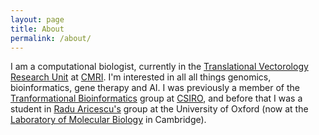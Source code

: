 ```yaml
---
layout: page
title: About
permalink: /about/
---
```


I am a computational biologist, currently in the [Translational Vectorology Research Unit](https://www.cmrijeansforgenes.org.au/research/research-teams/translational-vectorology) at [CMRI](https://www.cmrijeansforgenes.org.au/).  I'm interested in all all things genomics, bioinformatics, gene therapy and AI.  I was previously a member of the [Tranformational Bioinformatics](https://bioinformatics.csiro.au/) group at [CSIRO](https://www.csiro.au/), and before that I was a student in [Radu Aricescu's](https://en.wikipedia.org/wiki/Radu_Aricescu) group at the University of Oxford (now at the [Laboratory of Molecular Biology](https://www.google.com/url?sa=t&rct=j&q=&esrc=s&source=web&cd=&ved=2ahUKEwixsI7a2cKDAxWrZ_UHHSChClEQFnoECAgQAQ&url=https%3A%2F%2Fwww2.mrc-lmb.cam.ac.uk%2Fgroup-leaders%2Fa-to-g%2Fradu-aricescu%2F&usg=AOvVaw1PcftGeKelrgwpjXYfzZMb&opi=89978449) in Cambridge).


